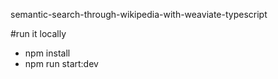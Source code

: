 semantic-search-through-wikipedia-with-weaviate-typescript


#run it locally 
- npm install 
- npm run start:dev
